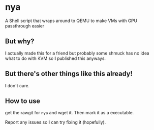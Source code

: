 # nya

A Shell script that wraps around to QEMU to make VMs with GPU passthrough easier

## But why?

I actually made this for a friend but probably some shmuck has no idea what to do with KVM so
I published this anyways.

## But there's other things like this already!

I don't care.

## How to use

get the rawgit for `nya` and wget it. Then mark it as a executable.

Report any issues so I can try fixing it (hopefully).
